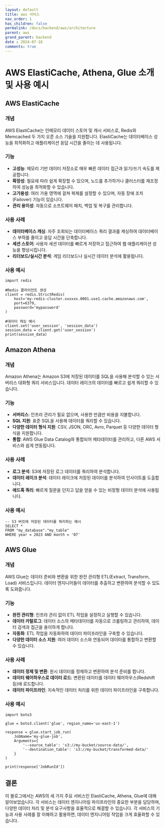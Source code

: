 ```yaml
---
layout: default
title: aws 서비스
nav_order: 1
has_children: false
permalink: /docs/backend/aws/architecture
parent: aws
grand_parent: backend
date : 2024-07-18
comments: true
---
```


# AWS ElastiCache, Athena, Glue 소개 및 사용 예시

## AWS ElastiCache

### 개념
AWS ElastiCache는 인메모리 데이터 스토어 및 캐시 서비스로, Redis와 Memcached 두 가지 오픈 소스 기술을 지원합니다. ElastiCache는 데이터베이스 성능을 최적화하고 애플리케이션 응답 시간을 줄이는 데 사용됩니다.

### 기능
- **고성능**: 메모리 기반 데이터 저장소로 매우 빠른 데이터 접근과 읽기/쓰기 속도를 제공합니다.
- **확장성**: 필요에 따라 쉽게 확장할 수 있으며, 노드를 추가하거나 클러스터를 재조정하여 성능을 최적화할 수 있습니다.
- **고가용성**: 여러 가용 영역에 걸쳐 복제를 설정할 수 있으며, 자동 장애 조치(Failover) 기능이 있습니다.
- **관리 용이성**: 자동으로 소프트웨어 패치, 백업 및 복구를 관리합니다.

### 사용 사례
- **데이터베이스 캐싱**: 자주 조회되는 데이터베이스 쿼리 결과를 캐싱하여 데이터베이스 부하를 줄이고 응답 시간을 단축합니다.
- **세션 스토어**: 사용자 세션 데이터를 빠르게 저장하고 접근하여 웹 애플리케이션 성능을 향상시킵니다.
- **리더보드/실시간 분석**: 게임 리더보드나 실시간 데이터 분석에 활용됩니다.

### 사용 예시
``` 
import redis

#Redis 클라이언트 생성
client = redis.StrictRedis(
    host='my-redis-cluster.xxxxxx.0001.use1.cache.amazonaws.com',
    port=6379,
    password='mypassword'
)

#데이터 캐싱 예시
client.set('user_session', 'session_data')
session_data = client.get('user_session')
print(session_data) 
```

## Amazon Athena

### 개념
Amazon Athena는 Amazon S3에 저장된 데이터를 SQL을 사용해 분석할 수 있는 서버리스 대화형 쿼리 서비스입니다. 데이터 레이크의 데이터를 빠르고 쉽게 쿼리할 수 있습니다.

### 기능
- **서버리스**: 인프라 관리가 필요 없으며, 사용한 만큼만 비용을 지불합니다.
- **SQL 지원**: 표준 SQL을 사용해 데이터를 쿼리할 수 있습니다.
- **다양한 데이터 형식 지원**: CSV, JSON, ORC, Avro, Parquet 등 다양한 데이터 형식을 지원합니다.
- **통합**: AWS Glue Data Catalog와 통합되어 메타데이터를 관리하고, 다른 AWS 서비스와 쉽게 연동됩니다.

### 사용 사례
- **로그 분석**: S3에 저장된 로그 데이터를 쿼리하여 분석합니다.
- **데이터 레이크 분석**: 데이터 레이크에 저장된 데이터를 분석하여 인사이트를 도출합니다.
- **애드혹 쿼리**: 빠르게 질문을 던지고 답을 얻을 수 있는 비정형 데이터 분석에 사용됩니다.

### 사용 예시
``` 
-- S3 버킷에 저장된 데이터를 쿼리하는 예시
SELECT *
FROM "my_database"."my_table"
WHERE year = 2023 AND month = '07' 
```

## AWS Glue

### 개념
AWS Glue는 데이터 준비와 변환을 위한 완전 관리형 ETL(Extract, Transform, Load) 서비스입니다. 데이터 엔지니어들이 데이터를 추출하고 변환하여 분석할 수 있도록 도와줍니다.

### 기능
- **완전 관리형**: 인프라 관리 없이 ETL 작업을 설정하고 실행할 수 있습니다.
- **데이터 카탈로그**: 데이터 소스의 메타데이터를 자동으로 크롤링하고 관리하여, 데이터 검색과 접근을 용이하게 합니다.
- **자동화**: ETL 작업을 자동화하여 데이터 파이프라인을 구축할 수 있습니다.
- **다양한 데이터 소스 지원**: 여러 데이터 소스와 연동되어 데이터를 통합하고 변환할 수 있습니다.

### 사용 사례
- **데이터 정제 및 변환**: 원시 데이터를 정제하고 변환하여 분석 준비를 합니다.
- **데이터 웨어하우스로 데이터 로드**: 변환된 데이터를 데이터 웨어하우스(Redshift 등)에 로드합니다.
- **데이터 파이프라인**: 지속적인 데이터 처리를 위한 데이터 파이프라인을 구축합니다.

### 사용 예시
``` 
import boto3

glue = boto3.client('glue', region_name='us-east-1')

response = glue.start_job_run(
    JobName='my-glue-job',
    Arguments={
        '--source_table': 's3://my-bucket/source-data/',
        '--destination_table': 's3://my-bucket/transformed-data/'
    }
)

print(response['JobRunId']) 
```


## 결론
이 블로그에서는 AWS의 세 가지 주요 서비스인 ElastiCache, Athena, Glue에 대해 알아보았습니다. 각 서비스는 데이터 엔지니어링 파이프라인의 중요한 부분을 담당하며, 다양한 데이터 처리 및 분석 요구사항을 효율적으로 해결할 수 있습니다. 각 서비스의 기능과 사용 사례를 잘 이해하고 활용하면, 데이터 엔지니어링 작업을 크게 효율화할 수 있습니다.


<script src="https://utteranc.es/client.js"
        repo="hhee4455/hhee4455.github.io"
        issue-term="pathname"
        label="comments"
        theme="github-dark"
        crossorigin="anonymous"
        async>
</script>